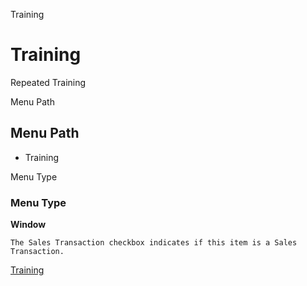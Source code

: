 
Training
# Training


Repeated Training

Menu Path
## Menu Path



- Training

Menu Type
### Menu Type

**Window**

```
The Sales Transaction checkbox indicates if this item is a Sales Transaction.
```

[Training](../../window-training.md)